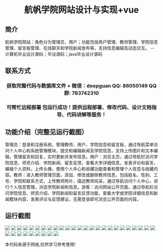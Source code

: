 <p><h1 align="center">航帆学院网站设计与实现+vue</h1></p>

## 简介
航帆学院网站：角色分为管理员、用户；功能包括用户管理、教师管理、学院信息管理、留言板管理、在线聊天和学院新闻发布等，支持信息编辑及动态交互。    --计算机毕业设计源码；毕设源码；java毕业设计源码


## 联系方式
<p><h3 align="center">获取完整代码与数据库文件 + 微信：deepguan QQ: 86050149 QQ群: 783742310</h3></p>
<p><h3 align="center">可帮忙远程部署 包运行成功！提供远程部署、修改代码、设计文档指导、代码讲解等服务！</h3></p>

## 功能介绍（完整见运行截图）
管理员：登录和注册系统，管理教师、用户、学院信息和留言板，通过导航菜单访问个人中心和系统管理模块，提交和编辑新闻及学院信息，支持上传图片和文本编辑，管理留言和回复，实时更新并发布信息。用户：浏览主页，通过导航栏访问学院信息、师资介绍、学院新闻、留言反馈，查看大学详细信息，发表评论和留言，编辑个人资料，上传头像，使用个人中心和收藏功能查看和管理个人信息与收藏内容。教师：进入教师管理页面，添加、修改或删除教师信息，包括姓名、性别、工号、学院和联系方式，上传教师照片，描述教师风采，通过导航访问个人中心，进行个人信息管理，浏览学院新闻和信息。游客：访问网站公开页面，通过导航栏访问学院信息、师资介绍、学院新闻和留言反馈功能，查看大学或学院详细信息和新闻模块内容，发表评论与反馈建议，无需登录即可浏览公开页面的内容。


## 运行截图
![](img/001.jpg)
![](img/002.jpg)
![](img/003.jpg)
![](img/004.jpg)
![](img/005.jpg)
![](img/006.jpg)
![](img/007.jpg)
![](img/008.jpg)
![](img/009.jpg)
![](img/010.jpg)
![](img/011.jpg)
![](img/012.jpg)
![](img/013.jpg)
![](img/014.jpg)
![](img/015.jpg)
![](img/016.jpg)
![](img/017.jpg)
![](img/018.jpg)
![](img/019.jpg)
![](img/020.jpg)
![](img/021.jpg)
![](img/022.jpg)
![](img/023.jpg)
![](img/024.jpg)
![](img/025.jpg)
![](img/026.jpg)
![](img/027.jpg)
![](img/028.jpg)
![](img/029.jpg)
![](img/030.jpg)
![](img/031.jpg)
![](img/032.jpg)
![](img/033.jpg)
![](img/034.jpg)

<p>本代码来源于网络,仅供学习参考使用!</p>
